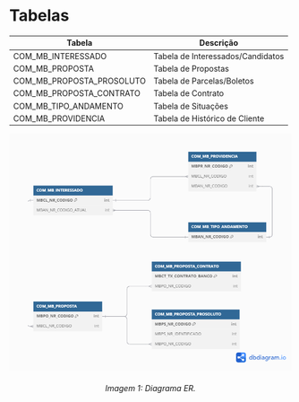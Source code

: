 # **Tabelas**

| Tabela                    | Descrição                         |
|---------------------------|-----------------------------------|
| COM_MB_INTERESSADO        | Tabela de Interessados/Candidatos |
| COM_MB_PROPOSTA           | Tabela de Propostas               |
| COM_MB_PROPOSTA_PROSOLUTO | Tabela de Parcelas/Boletos        |
| COM_MB_PROPOSTA_CONTRATO  | Tabela de Contrato                |
| COM_MB_TIPO_ANDAMENTO     | Tabela de Situações               |
| COM_MB_PROVIDENCIA        | Tabela de Histórico de Cliente    |

<p>
    <div align="center">
        <img src="/docs/assets/diagramas/ER.jpg" alt="Diagrama ER">
        <h6>Imagem 1: Diagrama ER.</h6>
    </div>
</p>